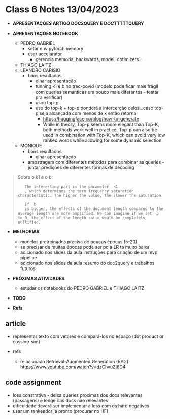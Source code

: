 # Class 6 Notes 13/04/2023

- **APRESENTAÇÕES ARTIGO DOC2QUERY E DOCTTTTTQUERY**

- **APRESENTAÇÕES NOTEBOOK**
  - PEDRO GABRIEL
    - setar env pytorch memory
    - usar accelarator
      - gerencia memoria, backwards, model, optimizers...
  - THIAGO LAITZ
  - LEANDRO CARISIO
    - bons resultados
      - olhar apresentação
      - tunning k1 e b no trec-covid (modelo pode ficar mais frágil com queries semanticas um pouco mais diferentes - testar pra verificar)
      - usou top-p
      - uso do top-k + top-p ponderá a intercerção deles...caso top-p seja alcançada com menos de k então retorna
        - https://huggingface.co/blog/how-to-generate
        - While in theory, Top-p seems more elegant than Top-K, both methods work well in practice. Top-p can also be used in combination with Top-K, which can avoid very low ranked words while allowing for some dynamic selection.
  - MONIQUE
    - bons resultados
      - olhar apresentação
    - amostragem com diferentes métodos para combinar as queries - juntar predições de diferentes formas de decoding

> Sobre o k1 e o b:
>
>        The interesting part is the parameter  k1
>        , which determines the term frequency saturation characteristic. The higher the value, the slower the saturation.
>
>        If  b
>        is bigger, the effects of the document length compared to the average length are more amplified. We can imagine if we set  b  to 0, the effect of the length ratio would be completely nullified.

- **MELHORIAS**
  - modelos pretreinados precisa de poucas épocas (5-20)
  - se precisar de muitas épocas pode ser pq a LR ta muito baixa
  - adicionado nos slides da aula instruçòes para criação de um mvp pipeline
  - adicionado nos slides da aula resumo do doc2query e trabalhos futuros

- **PRÓXIMAS ATIVIDADES**
  - estudar os notebooks do PEDRO GABRIEL e THIAGO LAITZ

- **TODO**

- **Refs**
  
## article

- representar texto com vetores e compará-los no espaço (dot product or cossine-sim)

- refs
  - relacionado Retrieval-Augmented Generation (RAG) https://www.youtube.com/watch?v=dzChvuZI6D4

## code assignment

- loss constrativa - deixa queries proximas dos docs relevantes (passagens) e longe das docs não relevantes
- dificuldade deverá ser implementar a loss com os hard negatives
- usar um rankeador já pronto (procurar no HF)
